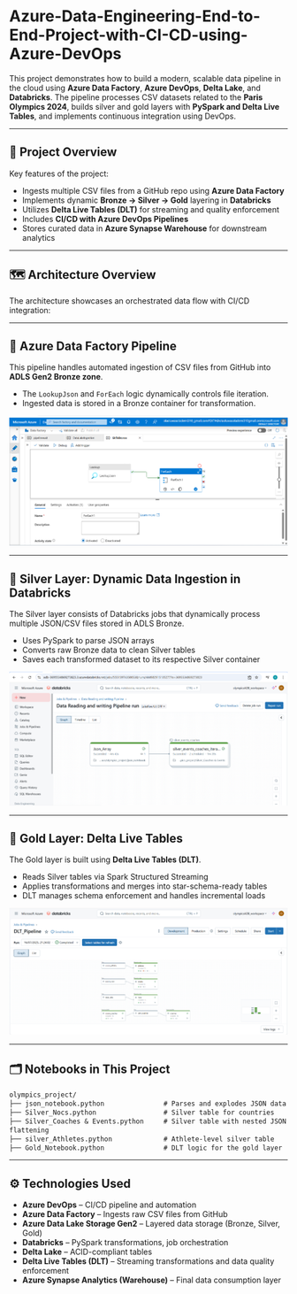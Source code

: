 # Azure-Data-Engineering-End-to-End-Project-with-CI-CD-using-Azure-DevOps

This project demonstrates how to build a modern, scalable data pipeline in the cloud using **Azure Data Factory**, **Azure DevOps**, **Delta Lake**, and **Databricks**. The pipeline processes CSV datasets related to the **Paris Olympics 2024**, builds silver and gold layers with **PySpark and Delta Live Tables**, and implements continuous integration using DevOps.

---

## 🧭 Project Overview

Key features of the project:

- Ingests multiple CSV files from a GitHub repo using **Azure Data Factory**
- Implements dynamic **Bronze → Silver → Gold** layering in **Databricks**
- Utilizes **Delta Live Tables (DLT)** for streaming and quality enforcement
- Includes **CI/CD with Azure DevOps Pipelines**
- Stores curated data in **Azure Synapse Warehouse** for downstream analytics

---

## 🗺️ Architecture Overview

The architecture showcases an orchestrated data flow with CI/CD integration:

---

## 🔄 Azure Data Factory Pipeline

This pipeline handles automated ingestion of CSV files from GitHub into **ADLS Gen2 Bronze zone**.

- The `LookupJson` and `ForEach` logic dynamically controls file iteration.
- Ingested data is stored in a Bronze container for transformation.

![ADF Pipeline](https://github.com/jotstolu/Azure-Data-Engineering-End-to-End-Project-with-CI-CD-using-Azure-DevOps/blob/main/assets/img/datafactory%20pipeline.png?raw=true)

---

## 🧪 Silver Layer: Dynamic Data Ingestion in Databricks

The Silver layer consists of Databricks jobs that dynamically process multiple JSON/CSV files stored in ADLS Bronze.

- Uses PySpark to parse JSON arrays
- Converts raw Bronze data to clean Silver tables
- Saves each transformed dataset to its respective Silver container

![Dynamic Data Reading](https://github.com/jotstolu/Azure-Data-Engineering-End-to-End-Project-with-CI-CD-using-Azure-DevOps/blob/main/assets/img/dynamic%20data%20reading%20and%20writing%20workflow.png?raw=true)

---

## 🥇 Gold Layer: Delta Live Tables

The Gold layer is built using **Delta Live Tables (DLT)**.

- Reads Silver tables via Spark Structured Streaming
- Applies transformations and merges into star-schema-ready tables
- DLT manages schema enforcement and handles incremental loads

![DLT Pipeline](https://github.com/jotstolu/Azure-Data-Engineering-End-to-End-Project-with-CI-CD-using-Azure-DevOps/blob/main/assets/img/DLT_pipeline.png?raw=true)

---

## 🗂️ Notebooks in This Project

```
olympics_project/
├── json_notebook.python               # Parses and explodes JSON data
├── Silver_Nocs.python                 # Silver table for countries
├── Silver_Coaches & Events.python     # Silver table with nested JSON flattening
├── silver_Athletes.python             # Athlete-level silver table
├── Gold_Notebook.python               # DLT logic for the gold layer
```

---

## ⚙️ Technologies Used

- **Azure DevOps** – CI/CD pipeline and automation
- **Azure Data Factory** – Ingests raw CSV files from GitHub
- **Azure Data Lake Storage Gen2** – Layered data storage (Bronze, Silver, Gold)
- **Databricks** – PySpark transformations, job orchestration
- **Delta Lake** – ACID-compliant tables
- **Delta Live Tables (DLT)** – Streaming transformations and data quality enforcement
- **Azure Synapse Analytics (Warehouse)** – Final data consumption layer

